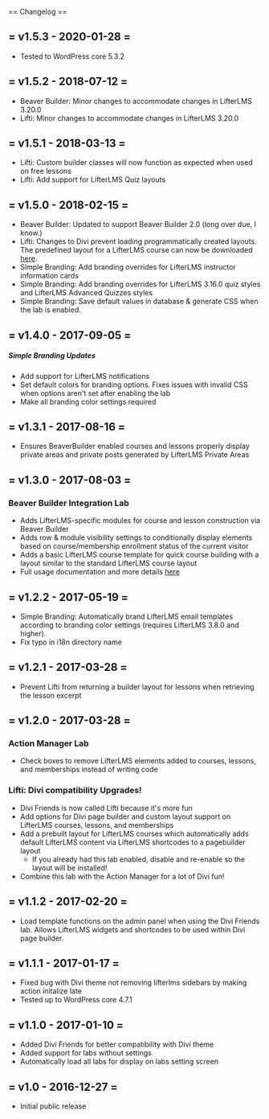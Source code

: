== Changelog ==

= v1.5.3 - 2020-01-28 =
-----------------------

+ Tested to WordPress core 5.3.2


= v1.5.2 - 2018-07-12 =
-----------------------

+ Beaver Builder: Minor changes to accommodate changes in LifterLMS 3.20.0
+ Lifti: Minor changes to accommodate changes in LifterLMS 3.20.0


= v1.5.1 - 2018-03-13 =
-----------------------

+ Lifti: Custom builder classes will now function as expected when used on free lessons
+ Lifti: Add support for LifterLMS Quiz layouts

= v1.5.0 - 2018-02-15 =
-----------------------

+ Beaver Builder: Updated to support Beaver Builder 2.0 (long over due, I know.)
+ Lifti: Changes to Divi prevent loading programmatically created layouts. The predefined layout for a LifterLMS course can now be downloaded [here](http://lifterlms.com/wp-content/uploads/2017/01/LifterLMS-Divi-Layouts.json).
+ Simple Branding: Add branding overrides for LifterLMS instructor information cards
+ Simple Branding: Add branding overrides for LifterLMS 3.16.0 quiz styles and LifterLMS Advanced Quizzes styles
+ Simple Branding: Save default values in database & generate CSS when the lab is enabled.


= v1.4.0 - 2017-09-05 =
-----------------------

##### Simple Branding Updates

+ Add support for LifterLMS notifications
+ Set default colors for branding options. Fixes issues with invalid CSS when options aren't set after enabling the lab
+ Make all branding color settings required


= v1.3.1 - 2017-08-16 =
-----------------------

+ Ensures BeaverBuilder enabled courses and lessons properly display private areas and private posts generated by LifterLMS Private Areas


= v1.3.0 - 2017-08-03 =
-----------------------

### Beaver Builder Integration Lab

+ Adds LifterLMS-specific modules for course and lesson construction via Beaver Builder
+ Adds row & module visibility settings to conditionally display elements based on course/membership enrollment status of the current visitor
+ Adds a basic LifterLMS course template for quick course building with a layout similar to the standard LifterLMS course layout
+ Full usage documentation and more details [here](https://lifterlms.com/docs/lab-beaver-builder/)


= v1.2.2 - 2017-05-19 =
-----------------------

+ Simple Branding: Automatically brand LifterLMS email templates according to branding color settings (requires LifterLMS 3.8.0 and higher).
+ Fix typo in i18n directory name


= v1.2.1 - 2017-03-28 =
-----------------------

+ Prevent Lifti from returning a builder layout for lessons when retrieving the lesson excerpt


= v1.2.0 - 2017-03-28 =
-----------------------

### Action Manager Lab

+ Check boxes to remove LifterLMS elements added to courses, lessons, and memberships instead of writing code

### Lifti: Divi compatibility Upgrades!

+ Divi Friends is now called Lifti because it's more fun
+ Add options for Divi page builder and custom layout support on LifterLMS courses, lessons, and memberships
+ Add a prebuilt layout for LifterLMS courses which automatically adds default LifterLMS content via LifterLMS shortcodes to a pagebuilder layout
	+ If you already had this lab enabled, disable and re-enable so the layout will be installed!
+ Combine this lab with the Action Manager for a lot of Divi fun!


= v1.1.2 - 2017-02-20 =
-----------------------

+ Load template functions on the admin panel when using the Divi Friends lab. Allows LifterLMS widgets and shortcodes to be used within Divi page builder.


= v1.1.1 - 2017-01-17 =
-----------------------

+ Fixed bug with Divi theme not removing lifterlms sidebars by making action initalize late
+ Tested up to WordPress core 4.7.1


= v1.1.0 - 2017-01-10 =
-----------------------

+ Added Divi Friends for better compatibility with Divi theme
+ Added support for labs without settings
+ Automatically load all labs for display on labs setting screen


= v1.0 - 2016-12-27 =
---------------------

+ Initial public release
